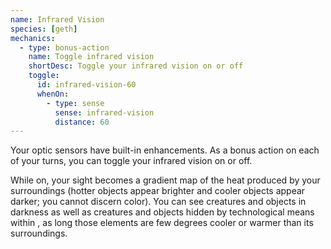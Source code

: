 ```yaml
---
name: Infrared Vision
species: [geth]
mechanics:
  - type: bonus-action
    name: Toggle infrared vision
    shortDesc: Toggle your infrared vision on or off
    toggle:
      id: infrared-vision-60
      whenOn:
        - type: sense
          sense: infrared-vision
          distance: 60
---
```

Your optic sensors have built-in enhancements. As a bonus action on each of your turns, you can toggle your
infrared vision on or off.

While on, your sight becomes a gradient map of the heat produced by your surroundings (hotter
objects appear brighter and cooler objects appear darker; you cannot discern color). You can see creatures and objects
in darkness as well as creatures and objects hidden by technological means within <me-distance :length="60" />,
as long those elements are few degrees cooler or warmer than its surroundings.
